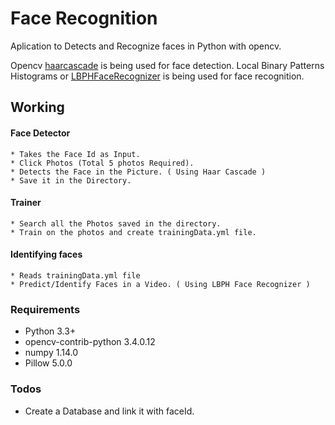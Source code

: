 # Face Recognition

Aplication to Detects and Recognize faces in Python with opencv.

Opencv [haarcascade](https://github.com/opencv/opencv/tree/master/data/haarcascades) is being used for face detection.
Local Binary Patterns Histograms or [LBPHFaceRecognizer](https://docs.opencv.org/2.4/modules/contrib/doc/facerec/facerec_tutorial.html) is being used for face recognition.

## Working

#### Face Detector

    * Takes the Face Id as Input.
    * Click Photos (Total 5 photos Required).
    * Detects the Face in the Picture. ( Using Haar Cascade )
    * Save it in the Directory.

#### Trainer

    * Search all the Photos saved in the directory.
    * Train on the photos and create trainingData.yml file.

#### Identifying faces

    * Reads trainingData.yml file
    * Predict/Identify Faces in a Video. ( Using LBPH Face Recognizer )

### Requirements

  * Python 3.3+
  * opencv-contrib-python 3.4.0.12
  * numpy 1.14.0
  * Pillow 5.0.0

### Todos

  * Create a Database and link it with faceId.


